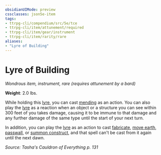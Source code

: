 ```yaml
---
obsidianUIMode: preview
cssclasses: json5e-item
tags:
- ttrpg-cli/compendium/src/5e/tce
- ttrpg-cli/item/attunement/required
- ttrpg-cli/item/gear/instrument
- ttrpg-cli/item/rarity/rare
aliases: 
- "Lyre of Building"
---
```

# Lyre of Building
*Wondrous item, instrument, rare (requires attunement by a bard)*  


**Weight**: 2.0 lbs.

While holding this [lyre](3-Compendium/items/lyre-xphb.md), you can cast [mending](3-Compendium/spells/mending-xphb.md) as an action. You can also play the [lyre](3-Compendium/items/lyre-xphb.md) as a reaction when an object or a structure you can see within 300 feet of you takes damage, causing it to be immune to that damage and any further damage of the same type until the start of your next turn.

In addition, you can play the [lyre](3-Compendium/items/lyre-xphb.md) as an action to cast [fabricate](3-Compendium/spells/fabricate-xphb.md), [move earth](3-Compendium/spells/move-earth-xphb.md), [passwall](3-Compendium/spells/passwall-xphb.md), or [summon construct](3-Compendium/spells/summon-construct-xphb.md), and that spell can't be cast from it again until the next dawn.

*Source: Tasha's Cauldron of Everything p. 131*